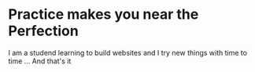 # Practice makes you near the Perfection

I am a studend learning to build websites and I try new things with time to time ...
And that's it
